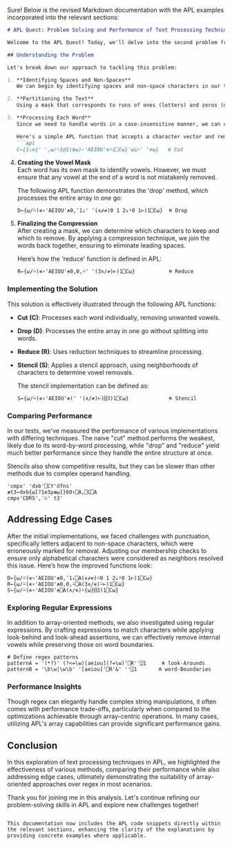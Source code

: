 Sure! Below is the revised Markdown documentation with the APL examples incorporated into the relevant sections:

```markdown
# APL Quest: Problem Solving and Performance of Text Processing Techniques

Welcome to the APL Quest! Today, we'll delve into the second problem from the 2014 round of the APL Problem Solver Competition. The challenge is to process a given text and find words, removing any vowels from those words, except when the vowel is at the beginning or end of the word.

## Understanding the Problem

Let's break down our approach to tackling this problem:

1. **Identifying Spaces and Non-Spaces**  
   We can begin by identifying spaces and non-space characters in our text. This identification allows us to partition the text effectively.

2. **Partitioning the Text**  
   Using a mask that corresponds to runs of ones (letters) and zeros (non-letters), we can use a partitioning function that combines runs of letters into single elements while discarding anything represented by a zero.

3. **Processing Each Word**  
   Since we need to handle words in a case-insensitive manner, we can convert our text to uppercase. We then ascertain which characters are vowels, accounting for their positions within words.

   Here's a simple APL function that accepts a character vector and removes the interior vowels from each word:
   ```apl
   C←{1↓∊{' ',⍵/⍨1@1(≢⍵)~'AEIOU'∊⍨1⎕C⍵}¨⍵⊆⍨' '≠⍵}   ⍝ Cut
   ```

4. **Creating the Vowel Mask**  
   Each word has its own mask to identify vowels. However, we must ensure that any vowel at the end of a word is not mistakenly removed.

   The following APL function demonstrates the 'drop' method, which processes the entire array in one go:
   ```apl
   D←{⍵/⍨(∊∘'AEIOU'⍲0,¯1↓' '(∧⌿≠)0 1 2↓⍤0 1⊢)1⎕C⍵}  ⍝ Drop
   ```

5. **Finalizing the Compression**  
   After creating a mask, we can determine which characters to keep and which to remove. By applying a compression technique, we join the words back together, ensuring to eliminate leading spaces.

   Here’s how the 'reduce' function is defined in APL:
   ```apl
   R←{⍵/⍨(∊∘'AEIOU'⍲0,0,⍨' '(3∧/≠)⊢)1⎕C⍵}           ⍝ Reduce
   ```

### Implementing the Solution

This solution is effectively illustrated through the following APL functions:

- **Cut (C)**: Processes each word individually, removing unwanted vowels.
- **Drop (D)**: Processes the entire array in one go without splitting into words.
- **Reduce (R)**: Uses reduction techniques to streamline processing.
- **Stencil (S)**: Applies a stencil approach, using neighborhoods of characters to determine vowel removals.
  
  The stencil implementation can be defined as:
  ```apl
  S←{⍵/⍨(∊∘'AEIOU'⍲(' '(∧/≠)⊢)⌺3)1⎕C⍵}             ⍝ Stencil
  ```

### Comparing Performance

In our tests, we've measured the performance of various implementations with differing techniques. The naive "cut" method performs the weakest, likely due to its word-by-word processing, while "drop" and "reduce" yield much better performance since they handle the entire structure at once.

Stencils also show competitive results, but they can be slower than other methods due to complex operand handling.

```apl
'cmpx' 'dxb'⎕CY'dfns'
≢t3←dxb{⍵[?1e3⍴≢⍵]}60↑⎕A,⎕C⎕A
cmpx'CDRS',¨⊂' t3'
```

## Addressing Edge Cases

After the initial implementations, we faced challenges with punctuation, specifically letters adjacent to non-space characters, which were erroneously marked for removal. Adjusting our membership checks to ensure only alphabetical characters were considered as neighbors resolved this issue. Here’s how the improved functions look:

```apl
D←{⍵/⍨(∊∘'AEIOU'⍲0,¯1↓⎕A(∧⌿∊)⍨0 1 2↓⍤0 1⊢)1⎕C⍵}
R←{⍵/⍨(∊∘'AEIOU'⍲0,0,⍨⎕A(3∧/∊)⍨⊢)1⎕C⍵}
S←{⍵/⍨(∊∘'AEIOU'⍲⎕A(∧/∊)⍨{⍵}⌺3)1⎕C⍵}
```

### Exploring Regular Expressions

In addition to array-oriented methods, we also investigated using regular expressions. By crafting expressions to match characters while applying look-behind and look-ahead assertions, we can effectively remove internal vowels while preserving those on word boundaries.

```apl
# Define regex patterns
patternA = '(*?)' (?<=\w)[aeiou](?=\w)'⎕R''⍠1     ⍝ look-Arounds
patternB = '\b\w|\w\b' '[aeiou]'⎕R'&' ''⍠1       ⍝ word-Boundaries
```

### Performance Insights

Though regex can elegantly handle complex string manipulations, it often comes with performance trade-offs, particularly when compared to the optimizations achievable through array-centric operations. In many cases, utilizing APL's array capabilities can provide significant performance gains.

## Conclusion

In this exploration of text processing techniques in APL, we highlighted the effectiveness of various methods, comparing their performance while also addressing edge cases, ultimately demonstrating the suitability of array-oriented approaches over regex in most scenarios.

Thank you for joining me in this analysis. Let's continue refining our problem-solving skills in APL and explore new challenges together!
```

This documentation now includes the APL code snippets directly within the relevant sections, enhancing the clarity of the explanations by providing concrete examples where applicable.